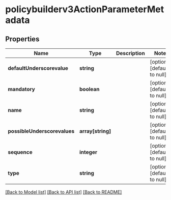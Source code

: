 # policybuilderv3ActionParameterMetadata

## Properties
Name | Type | Description | Notes
------------ | ------------- | ------------- | -------------
**defaultUnderscorevalue** | **string** |  | [optional] [default to null]
**mandatory** | **boolean** |  | [optional] [default to null]
**name** | **string** |  | [optional] [default to null]
**possibleUnderscorevalues** | **array[string]** |  | [optional] [default to null]
**sequence** | **integer** |  | [optional] [default to null]
**type** | **string** |  | [optional] [default to null]

[[Back to Model list]](../README.md#documentation-for-models) [[Back to API list]](../README.md#documentation-for-api-endpoints) [[Back to README]](../README.md)


